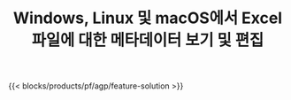 ﻿---
title: Windows, Linux 및 macOS에서 Excel 파일에 대한 메타데이터 보기 및 편집 
url: /ko/metadata
description: XLS 및 XLSX 파일의 문서 속성을 조작하는 무료 앱 및 API
---
{{< blocks/products/pf/agp/feature-solution >}} 

